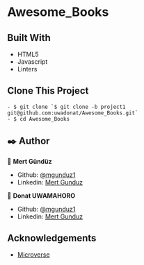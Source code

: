 # Awesome_Books

## Built With
- HTML5
- Javascript
- Linters


## Clone This Project
```
- $ git clone `$ git clone -b project1 git@github.com:uwadonat/Awesome_Books.git`
- $ cd Awesome_Books
```


## ✒️  Author <a name = "author"></a>

👤 **Mert Gündüz**
- Github: [@mgunduz1](https://github.com/mgunduz1)
- Linkedin: [Mert Gunduz](https://www.linkedin.com/in/mert-gunduz-875280202/)

👤 **Donat UWAMAHORO**
- Github: [@mgunduz1](https://github.com/mgunduz1)
- Linkedin: [Mert Gunduz](https://www.linkedin.com/in/mert-gunduz-875280202/)


## Acknowledgements

* [Microverse](https://www.microverse.org/)
